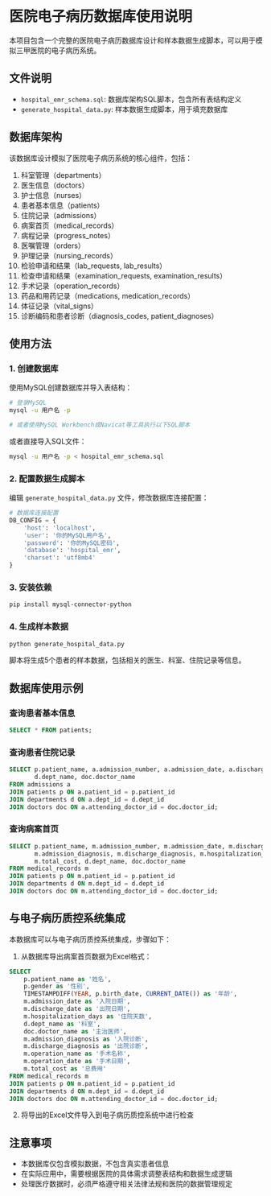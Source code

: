 # 医院电子病历数据库使用说明

本项目包含一个完整的医院电子病历数据库设计和样本数据生成脚本，可以用于模拟三甲医院的电子病历系统。

## 文件说明

- `hospital_emr_schema.sql`: 数据库架构SQL脚本，包含所有表结构定义
- `generate_hospital_data.py`: 样本数据生成脚本，用于填充数据库

## 数据库架构

该数据库设计模拟了医院电子病历系统的核心组件，包括：

1. 科室管理（departments）
2. 医生信息（doctors）
3. 护士信息（nurses）
4. 患者基本信息（patients）
5. 住院记录（admissions）
6. 病案首页（medical_records）
7. 病程记录（progress_notes）
8. 医嘱管理（orders）
9. 护理记录（nursing_records）
10. 检验申请和结果（lab_requests, lab_results）
11. 检查申请和结果（examination_requests, examination_results）
12. 手术记录（operation_records）
13. 药品和用药记录（medications, medication_records）
14. 体征记录（vital_signs）
15. 诊断编码和患者诊断（diagnosis_codes, patient_diagnoses）

## 使用方法

### 1. 创建数据库

使用MySQL创建数据库并导入表结构：

```bash
# 登录MySQL
mysql -u 用户名 -p

# 或者使用MySQL Workbench或Navicat等工具执行以下SQL脚本
```

或者直接导入SQL文件：

```bash
mysql -u 用户名 -p < hospital_emr_schema.sql
```

### 2. 配置数据生成脚本

编辑 `generate_hospital_data.py` 文件，修改数据库连接配置：

```python
# 数据库连接配置
DB_CONFIG = {
    'host': 'localhost',
    'user': '你的MySQL用户名',
    'password': '你的MySQL密码',
    'database': 'hospital_emr',
    'charset': 'utf8mb4'
}
```

### 3. 安装依赖

```bash
pip install mysql-connector-python
```

### 4. 生成样本数据

```bash
python generate_hospital_data.py
```

脚本将生成5个患者的样本数据，包括相关的医生、科室、住院记录等信息。

## 数据库使用示例

### 查询患者基本信息

```sql
SELECT * FROM patients;
```

### 查询患者住院记录

```sql
SELECT p.patient_name, a.admission_number, a.admission_date, a.discharge_date, 
       d.dept_name, doc.doctor_name
FROM admissions a
JOIN patients p ON a.patient_id = p.patient_id
JOIN departments d ON a.dept_id = d.dept_id
JOIN doctors doc ON a.attending_doctor_id = doc.doctor_id;
```

### 查询病案首页

```sql
SELECT p.patient_name, m.admission_number, m.admission_date, m.discharge_date,
       m.admission_diagnosis, m.discharge_diagnosis, m.hospitalization_days,
       m.total_cost, d.dept_name, doc.doctor_name
FROM medical_records m
JOIN patients p ON m.patient_id = p.patient_id
JOIN departments d ON m.dept_id = d.dept_id
JOIN doctors doc ON m.attending_doctor_id = doc.doctor_id;
```

## 与电子病历质控系统集成

本数据库可以与电子病历质控系统集成，步骤如下：

1. 从数据库导出病案首页数据为Excel格式：

```sql
SELECT 
    p.patient_name as '姓名',
    p.gender as '性别',
    TIMESTAMPDIFF(YEAR, p.birth_date, CURRENT_DATE()) as '年龄',
    m.admission_date as '入院日期',
    m.discharge_date as '出院日期',
    m.hospitalization_days as '住院天数',
    d.dept_name as '科室',
    doc.doctor_name as '主治医师',
    m.admission_diagnosis as '入院诊断',
    m.discharge_diagnosis as '出院诊断',
    m.operation_name as '手术名称',
    m.operation_date as '手术日期',
    m.total_cost as '总费用'
FROM medical_records m
JOIN patients p ON m.patient_id = p.patient_id
JOIN departments d ON m.dept_id = d.dept_id
JOIN doctors doc ON m.attending_doctor_id = doc.doctor_id;
```

2. 将导出的Excel文件导入到电子病历质控系统中进行检查

## 注意事项

- 本数据库仅包含模拟数据，不包含真实患者信息
- 在实际应用中，需要根据医院的具体需求调整表结构和数据生成逻辑
- 处理医疗数据时，必须严格遵守相关法律法规和医院的数据管理规定 